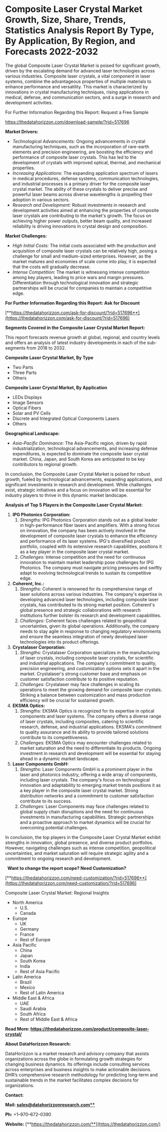 ﻿# **Composite Laser Crystal Market Growth, Size, Share, Trends, Statistics Analysis Report By Type, By Application, By Region, and Forecasts 2022-2032**
The global Composite Laser Crystal Market is poised for significant growth, driven by the escalating demand for advanced laser technologies across various industries. Composite laser crystals, a vital component in laser systems, combine the advantageous properties of multiple materials to enhance performance and versatility. This market is characterized by innovations in crystal manufacturing techniques, rising applications in medical, defense, and communication sectors, and a surge in research and development activities.

For Further Information Regarding this Report: Request a Free Sample

<https://thedatahorizzon.com/download-sample/?rid=517696>

**Market Drivers:**

- *Technological Advancements:* Ongoing advancements in crystal manufacturing techniques, such as the incorporation of rare-earth elements and precision engineering, are boosting the efficiency and performance of composite laser crystals. This has led to the development of crystals with improved optical, thermal, and mechanical properties.
- *Increasing Applications:* The expanding application spectrum of lasers in medical procedures, defense systems, communication technologies, and industrial processes is a primary driver for the composite laser crystal market. The ability of these crystals to deliver precise and powerful laser beams across diverse wavelengths is propelling their adoption in various sectors.
- *Research and Development:* Robust investments in research and development activities aimed at enhancing the properties of composite laser crystals are contributing to the market's growth. The focus on achieving higher power outputs, better beam quality, and increased reliability is driving innovations in crystal design and composition.

**Market Challenges:**

- *High Initial Costs:* The initial costs associated with the production and acquisition of composite laser crystals can be relatively high, posing a challenge for small and medium-sized enterprises. However, as the market matures and economies of scale come into play, it is expected that the costs will gradually decrease.
- *Intense Competition:* The market is witnessing intense competition among key players, leading to price wars and margin pressures. Differentiation through technological innovation and strategic partnerships will be crucial for companies to maintain a competitive edge.

**For Further Information Regarding this Report: Ask for Discount**

[**https://thedatahorizzon.com/ask-for-discount/?rid=517696**](https://thedatahorizzon.com/ask-for-discount/?rid=517696)

**Segments Covered in the Composite Laser Crystal Market Report:**

This report forecasts revenue growth at global, regional, and country levels and offers an analysis of latest industry developments in each of the sub-segments from 2018 to 2032.

**Composite Laser Crystal Market, By Type**

- Two Parts
- Three Parts
- Others

**Composite Laser Crystal Market, By Application**

- LEDs Displays
- Image Sensors
- Optical Fibers
- Solar and PV Cells
- Discrete and Integrated Optical Components Lasers
- Others

**Geographical Landscape:**

- *Asia-Pacific Dominance:* The Asia-Pacific region, driven by rapid industrialization, technological advancements, and increasing defense expenditures, is expected to dominate the composite laser crystal market. China, Japan, and South Korea are anticipated to be key contributors to regional growth.

In conclusion, the Composite Laser Crystal Market is poised for robust growth, fueled by technological advancements, expanding applications, and significant investments in research and development. While challenges exist, strategic initiatives and a focus on innovation will be essential for industry players to thrive in this dynamic market landscape.



**Analysis of Top 5 Players in the Composite Laser Crystal Market:**

1. **IPG Photonics Corporation:**
   1. *Strengths:* IPG Photonics Corporation stands out as a global leader in high-performance fiber lasers and amplifiers. With a strong focus on innovation, the company has been actively involved in the development of composite laser crystals to enhance the efficiency and performance of its laser systems. IPG's diversified product portfolio, coupled with its extensive research capabilities, positions it as a key player in the composite laser crystal market.
   1. *Challenges:* Intense competition and the need for continuous innovation to maintain market leadership pose challenges for IPG Photonics. The company must navigate pricing pressures and swiftly adapt to evolving technological trends to sustain its competitive edge.
1. **Coherent, Inc.:**
   1. *Strengths:* Coherent is renowned for its comprehensive range of laser solutions across various industries. The company's expertise in developing advanced laser technologies, including composite laser crystals, has contributed to its strong market position. Coherent's global presence and strategic collaborations with research institutions further bolster its research and development capabilities.
   1. *Challenges:* Coherent faces challenges related to geopolitical uncertainties, given its global operations. Additionally, the company needs to stay agile in response to changing regulatory environments and ensure the seamless integration of newly developed laser technologies into its product offerings.
1. **Crystalaser Corporation:**
   1. *Strengths:* Crystalaser Corporation specializes in the manufacturing of laser crystals, including composite laser crystals, for scientific and industrial applications. The company's commitment to quality, precision engineering, and customization options sets it apart in the market. Crystalaser's strong customer base and emphasis on customer satisfaction contribute to its positive reputation.
   1. *Challenges:* Crystalaser may face challenges in scaling its operations to meet the growing demand for composite laser crystals. Striking a balance between customization and mass production efficiency will be crucial for sustained growth.
1. **EKSMA Optics:**
   1. *Strengths:* EKSMA Optics is recognized for its expertise in optical components and laser systems. The company offers a diverse range of laser crystals, including composites, catering to scientific research, defense, and industrial applications. EKSMA's commitment to quality assurance and its ability to provide tailored solutions contribute to its competitiveness.
   1. *Challenges:* EKSMA Optics may encounter challenges related to market saturation and the need to differentiate its products. Ongoing investment in research and development will be essential for staying ahead in a dynamic market landscape.
1. **Laser Components GmbH:**
   1. *Strengths:* Laser Components GmbH is a prominent player in the laser and photonics industry, offering a wide array of components, including laser crystals. The company's focus on technological innovation and adaptability to emerging market trends positions it as a key player in the composite laser crystal market. Strong distribution networks and a commitment to customer satisfaction contribute to its success.
   1. *Challenges:* Laser Components may face challenges related to global supply chain disruptions and the need for continuous investments in manufacturing capabilities. Strategic partnerships and a proactive approach to market dynamics will be crucial for overcoming potential challenges.

In conclusion, the top players in the Composite Laser Crystal Market exhibit strengths in innovation, global presence, and diverse product portfolios. However, navigating challenges such as intense competition, geopolitical uncertainties, and market saturation will require strategic agility and a commitment to ongoing research and development.



` `**Want to change the report scope? Need Customization?**

[**https://thedatahorizzon.com/need-customization/?rid=517696**](https://thedatahorizzon.com/need-customization/?rid=517696)

Composite Laser Crystal Market: Regional Insights

- North America
  - U.S.
  - Canada
- Europe
  - UK
  - Germany
  - France
  - Rest of Europe
- Asia Pacific
  - China
  - Japan
  - South Korea
  - India
  - Rest of Asia Pacific
- Latin America
  - Brazil
  - Mexico
  - Rest of Latin America
- Middle East & Africa
  - UAE
  - Saudi Arabia
  - South Africa
  - Rest of Middle East & Africa

**Read More: https://thedatahorizzon.com/product/composite-laser-crystal/**

**About DataHorizzon Research:**

DataHorizzon is a market research and advisory company that assists organizations across the globe in formulating growth strategies for changing business dynamics. Its offerings include consulting services across enterprises and business insights to make actionable decisions. DHR’s comprehensive research methodology for predicting long-term and sustainable trends in the market facilitates complex decisions for organizations.

**Contact:**

**Mail: [sales@datahorizzonresearch.com**](mailto:sales@datahorizzonresearch.com)**

**Ph:** +1–970–672–0390

**Website:** [**https://thedatahorizzon.com/**](https://thedatahorizzon.com/)


